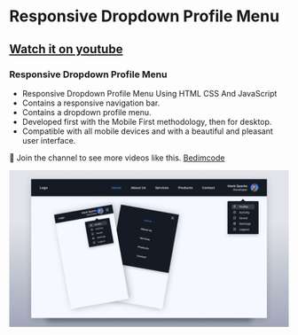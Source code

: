 # Responsive Dropdown Profile Menu
## [Watch it on youtube](https://youtu.be/U04TFalv4h0)
### Responsive Dropdown Profile Menu

- Responsive Dropdown Profile Menu Using HTML CSS And JavaScript
- Contains a responsive navigation bar.
- Contains a dropdown profile menu.
- Developed first with the Mobile First methodology, then for desktop.
- Compatible with all mobile devices and with a beautiful and pleasant user interface.

💙 Join the channel to see more videos like this. [Bedimcode](https://www.youtube.com/@Bedimcode)

![preview img](/preview.png)
